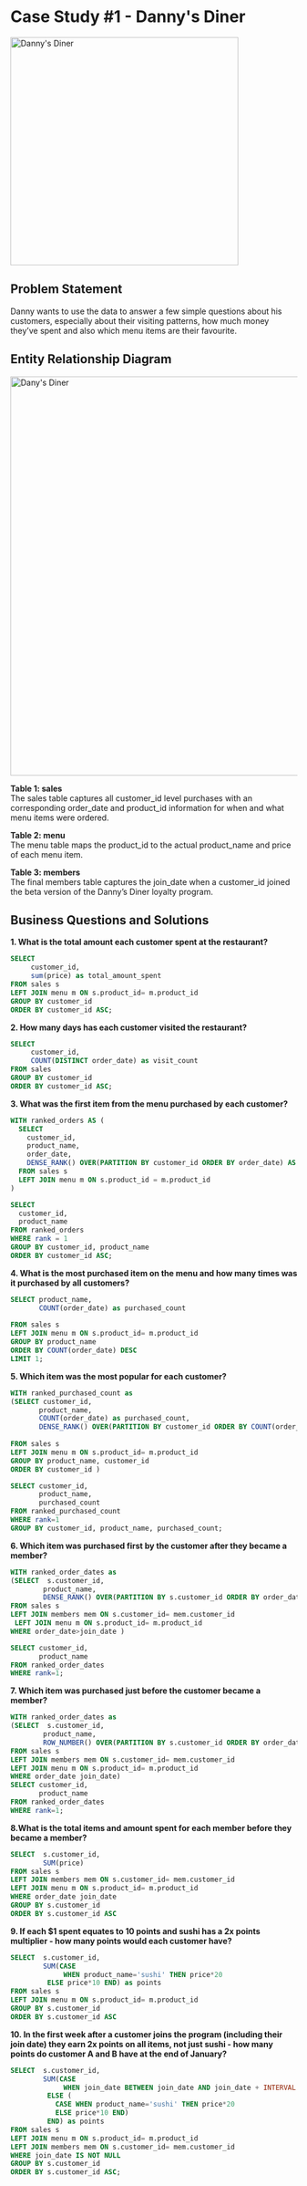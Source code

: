 # Case Study #1 - Danny's Diner
<img src="https://github.com/user-attachments/assets/5c8e9d58-2e46-4acb-a82e-8d573c935019" alt="Danny's Diner" width="400"/>

## Problem Statement
Danny wants to use the data to answer a few simple questions about his customers, especially about their visiting patterns, how much money they’ve spent and also which menu items are their favourite. 

## Entity Relationship Diagram
<img src="https://github.com/user-attachments/assets/4078b633-6e09-4922-994f-0a7ab9de3190" alt="Dany's Diner" width="700"/>

**Table 1: sales**
<br>
The sales table captures all customer_id level purchases with an corresponding order_date and product_id information for when and what menu items were ordered.

**Table 2: menu**
<br>
The menu table maps the product_id to the actual product_name and price of each menu item.

**Table 3: members**
<br>
The final members table captures the join_date when a customer_id joined the beta version of the Danny’s Diner loyalty program.

## Business Questions and Solutions

**1. What is the total amount each customer spent at the restaurant?**

```sql
SELECT 
     customer_id,
     sum(price) as total_amount_spent
FROM sales s
LEFT JOIN menu m ON s.product_id= m.product_id
GROUP BY customer_id
ORDER BY customer_id ASC;
```

**2. How many days has each customer visited the restaurant?**

```sql
SELECT 
     customer_id,
     COUNT(DISTINCT order_date) as visit_count
FROM sales
GROUP BY customer_id
ORDER BY customer_id ASC;
```

**3. What was the first item from the menu purchased by each customer?**

```sql
WITH ranked_orders AS (
  SELECT 
    customer_id,
    product_name,
    order_date,
    DENSE_RANK() OVER(PARTITION BY customer_id ORDER BY order_date) AS rank
  FROM sales s
  LEFT JOIN menu m ON s.product_id = m.product_id
)

SELECT 
  customer_id,
  product_name
FROM ranked_orders
WHERE rank = 1
GROUP BY customer_id, product_name
ORDER BY customer_id ASC;
```

**4. What is the most purchased item on the menu and how many times was it purchased by all customers?**
```sql
SELECT product_name,
       COUNT(order_date) as purchased_count
                        
FROM sales s
LEFT JOIN menu m ON s.product_id= m.product_id
GROUP BY product_name
ORDER BY COUNT(order_date) DESC
LIMIT 1;
```

**5. Which item was the most popular for each customer?**
```sql
WITH ranked_purchased_count as
(SELECT customer_id,
	   product_name,
       COUNT(order_date) as purchased_count,
       DENSE_RANK() OVER(PARTITION BY customer_id ORDER BY COUNT(order_date) DESC) as rank
                        
FROM sales s
LEFT JOIN menu m ON s.product_id= m.product_id
GROUP BY product_name, customer_id
ORDER BY customer_id )

SELECT customer_id,
	   product_name,
       purchased_count
FROM ranked_purchased_count
WHERE rank=1
GROUP BY customer_id, product_name, purchased_count;
```

**6. Which item was purchased first by the customer after they became a member?**
```sql
WITH ranked_order_dates as 
(SELECT  s.customer_id,
 		product_name,
        DENSE_RANK() OVER(PARTITION BY s.customer_id ORDER BY order_date) as rank
FROM sales s
LEFT JOIN members mem ON s.customer_id= mem.customer_id
 LEFT JOIN menu m ON s.product_id= m.product_id
WHERE order_date>join_date ) 

SELECT customer_id,
	   product_name
FROM ranked_order_dates
WHERE rank=1;
```

**7. Which item was purchased just before the customer became a member?**
```sql
WITH ranked_order_dates as 
(SELECT  s.customer_id,
 		product_name,
        ROW_NUMBER() OVER(PARTITION BY s.customer_id ORDER BY order_date) as rank
FROM sales s
LEFT JOIN members mem ON s.customer_id= mem.customer_id
LEFT JOIN menu m ON s.product_id= m.product_id
WHERE order_date join_date)          
SELECT customer_id,
	   product_name
FROM ranked_order_dates
WHERE rank=1;
```


**8.What is the total items and amount spent for each member before they became a member?**
```sql
SELECT  s.customer_id,
        SUM(price)
FROM sales s
LEFT JOIN members mem ON s.customer_id= mem.customer_id
LEFT JOIN menu m ON s.product_id= m.product_id
WHERE order_date join_date 
GROUP BY s.customer_id
ORDER BY s.customer_id ASC
 ```

**9. If each $1 spent equates to 10 points and sushi has a 2x points multiplier - how many points would each customer have?**
```sql
SELECT  s.customer_id,
        SUM(CASE 
             WHEN product_name='sushi' THEN price*20
         ELSE price*10 END) as points
FROM sales s
LEFT JOIN menu m ON s.product_id= m.product_id
GROUP BY s.customer_id
ORDER BY s.customer_id ASC
```

**10. In the first week after a customer joins the program (including their join date) they earn 2x points on all items, not just sushi - how many points do customer A and B have at the end of January?**
```sql
SELECT  s.customer_id,
        SUM(CASE 
             WHEN join_date BETWEEN join_date AND join_date + INTERVAL '7 days' THEN price*20
         ELSE (
           CASE WHEN product_name='sushi' THEN price*20
           ELSE price*10 END)
         END) as points
FROM sales s
LEFT JOIN menu m ON s.product_id= m.product_id
LEFT JOIN members mem ON s.customer_id= mem.customer_id
WHERE join_date IS NOT NULL
GROUP BY s.customer_id
ORDER BY s.customer_id ASC;
```
